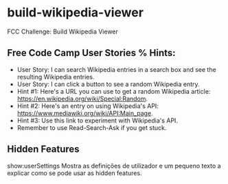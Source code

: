 # build-wikipedia-viewer
FCC Challenge: Build Wikipedia Viewer


## Free Code Camp User Stories % Hints:

* User Story: I can search Wikipedia entries in a search box and see the resulting Wikipedia entries.
* User Story: I can click a button to see a random Wikipedia entry.
* Hint #1: Here's a URL you can use to get a random Wikipedia article: https://en.wikipedia.org/wiki/Special:Random.
* Hint #2: Here's an entry on using Wikipedia's API: https://www.mediawiki.org/wiki/API:Main_page.
* Hint #3: Use this link to experiment with Wikipedia's API.
* Remember to use Read-Search-Ask if you get stuck.


## Hidden Features

show:userSettings
Mostra as definições de utilizador e um pequeno texto a explicar como se pode usar as hidden features.